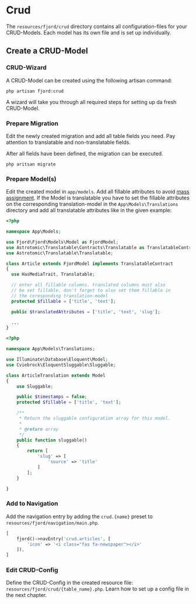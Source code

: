 # Crud

The `resources/fjord/crud` directory contains all configuration-files for your CRUD-Models. Each model has its own file and is set up individually.

## Create a CRUD-Model

### CRUD-Wizard

A CRUD-Model can be created using the following artisan command:

```shell
php artisan fjord:crud
```

A wizard will take you through all required steps for setting up da fresh CRUD-Model.

### Prepare Migration

Edit the newly created migration and add all table fields you need. Pay attention to translatable and non-translatable fields.

After all fields have been defined, the migration can be executed.

```shell
php aritsan migrate
```

### Prepare Model(s)

Edit the created model in `app/models`. Add all fillable attributes to avoid [mass assignment](https://laravel.com/docs/5.8/eloquent#mass-assignment). If the Model is translatable you have to set the fillable attributes on the corresponding translation-model in the `App\Models\Translations` directory and add all translatable attributes like in the given example:

```php
<?php

namespace App\Models;

use Fjord\Fjord\Models\Model as FjordModel;
use Astrotomic\Translatable\Contracts\Translatable as TranslatableContract;
use Astrotomic\Translatable\Translatable;

class Article extends FjordModel implements TranslatableContract
{
  use HasMediaTrait, Translatable;

  // enter all fillable columns. translated columns must also
  // be set fillable. don't forget to also set them fillable in
  // the coresponding translation-model
  protected $fillable = ['title', 'text'];

  public $translatedAttributes = ['title', 'text', 'slug'];

  ...
}
```

```php
<?php

namespace App\Models\Translations;

use Illuminate\Database\Eloquent\Model;
use Cviebrock\EloquentSluggable\Sluggable;

class ArticleTranslation extends Model
{
    use Sluggable;

    public $timestamps = false;
    protected $fillable = ['title', 'text'];

    /**
     * Return the sluggable configuration array for this model.
     *
     * @return array
     */
    public function sluggable()
    {
        return [
            'slug' => [
                'source' => 'title'
            ]
        ];
    }

}
```

### Add to Navigation

Add the navigation entry by adding the `crud.{name}` preset to `resources/fjord/navigation/main.php`.

```php
[
    fjord()->navEntry('crud.articles', [
        'icon' => '<i class="fas fa-newspaper"></i>'
    ]),
]
```

### Edit CRUD-Config

Define the CRUD-Config in the created resource file: `resources/fjord/crud/{table_name}.php`. Learn how to set up a config file in the next chapter.
